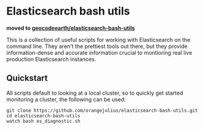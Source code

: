 # Elasticsearch bash utils

**moved to [geocodeearth/elasticsearch-bash-utils](https://github.com/geocodeearth/elasticsearch-bash-utils)**

This is a collection of useful scripts for working with Elasticsearch on the command line. They
aren't the prettiest tools out there, but they provide information-dense and accurate information
crucial to montioring real live production Elasticsearch instances.

## Quickstart

All scripts default to looking at a local cluster, so to quickly get started monitoring a cluster, the following can be used:

```
git clone https://github.com/orangejulius/elasticsearch-bash-utils.git
cd elasticsearch-bash-utils
watch bash es_diagnostic.sh
```
